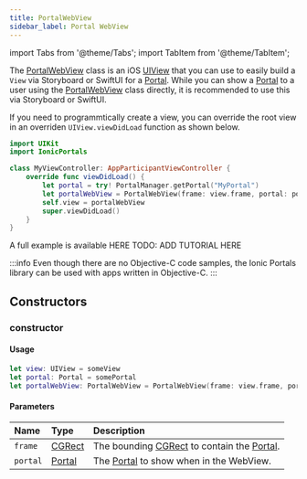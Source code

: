 ```yaml
---
title: PortalWebView
sidebar_label: Portal WebView
---
```


import Tabs from '@theme/Tabs';
import TabItem from '@theme/TabItem';

The [PortalWebView](./portal-webview) class is an iOS [UIView](https://developer.apple.com/documentation/uikit/uiview) that you can use to easily build a  `View` via Storyboard or SwiftUI for a [Portal](./portal). While you can show a [Portal](./portal) to a user using the [PortalWebView](./portal-webview) class directly, it is recommended to use this via Storyboard or SwiftUI.

If you need to programmtically create a view, you can override the root view in an overriden `UIView.viewDidLoad` function as shown below.

```swift
import UIKit
import IonicPortals

class MyViewController: AppParticipantViewController {
    override func viewDidLoad() {
        let portal = try! PortalManager.getPortal("MyPortal")        
        let portalWebView = PortalWebView(frame: view.frame, portal: portal)
        self.view = portalWebView
        super.viewDidLoad()
    }
}
```

A full example is available HERE TODO: ADD TUTORIAL HERE

:::info
Even though there are no Objective-C code samples, the Ionic Portals library can be used with apps written in Objective-C.
:::

## Constructors

### constructor

#### Usage 
 
```swift
let view: UIView = someView
let portal: Portal = somePortal
let portalWebView: PortalWebView = PortalWebView(frame: view.frame, portal: portal)
``` 

#### Parameters

Name | Type | Description
:------ | :------ | :------
`frame` | [CGRect](https://developer.apple.com/documentation/coregraphics/cgrect) | The bounding [CGRect](https://developer.apple.com/documentation/coregraphics/cgrect) to contain the [Portal](./portal). 
`portal` | [Portal](./portal) | The [Portal](./portal) to show when in the WebView.
